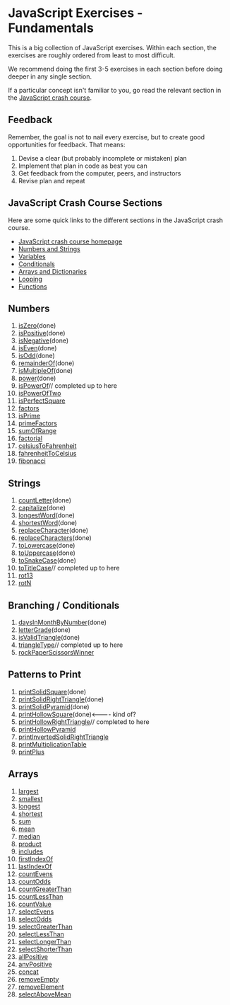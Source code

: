# JavaScript Exercises - Fundamentals

This is a big collection of JavaScript exercises. Within each section, the exercises are roughly ordered from least to most difficult.

We recommend doing the first 3-5 exercises in each section before doing deeper in any single section.

If a particular concept isn't familiar to you, go read the relevant section in the [JavaScript crash course][github-intro-javascript].

## Feedback

Remember, the goal is not to nail every exercise, but to create good opportunities for feedback. That means:

1. Devise a clear (but probably incomplete or mistaken) plan
1. Implement that plan in code as best you can
1. Get feedback from the computer, peers, and instructors
1. Revise plan and repeat

## JavaScript Crash Course Sections

Here are some quick links to the different sections in the JavaScript crash course.

- [JavaScript crash course homepage][github-intro-javascript]
- [Numbers and Strings][intro-data]
- [Variables][intro-variables]
- [Conditionals][intro-conditionals]
- [Arrays and Dictionaries][intro-collections]
- [Looping][intro-looping]
- [Functions][intro-functions]

## Numbers

1. [isZero](exercises/numbers/isZero)(done)
1. [isPositive](exercises/numbers/isPositive)(done)
1. [isNegative](exercises/numbers/isNegative)(done)
1. [isEven](exercises/numbers/isEven)(done)
1. [isOdd](exercises/numbers/isOdd)(done)
1. [remainderOf](exercises/numbers/remainderOf)(done)
1. [isMultipleOf](exercises/numbers/isMultipleOf)(done)
1. [power](exercises/numbers/power)(done)
1. [isPowerOf](exercises/numbers/isPowerOf)// completed up to here
1. [isPowerOfTwo](exercises/numbers/isPowerOfTwo)
1. [isPerfectSquare](exercises/numbers/isPerfectSquare)
1. [factors](exercises/numbers/factors)
1. [isPrime](exercises/numbers/isPrime)
1. [primeFactors](exercises/numbers/primeFactors)
1. [sumOfRange](exercises/numbers/sumOfRange)
1. [factorial](exercises/numbers/factorial)
1. [celsiusToFahrenheit](exercises/numbers/celsiusToFahrenheit)
1. [fahrenheitToCelsius](exercises/numbers/fahrenheitToCelsius)
1. [fibonacci](exercises/numbers/fibonacci)

## Strings

1. [countLetter](exercises/strings/countLetter)(done)
1. [capitalize](exercises/strings/capitalize)(done)
1. [longestWord](exercises/strings/longestWord)(done)
1. [shortestWord](exercises/strings/shortestWord)(done)
1. [replaceCharacter](exercises/strings/replaceCharacter)(done)
1. [replaceCharacters](exercises/strings/replaceCharacters)(done)
1. [toLowercase](exercises/strings/toLowercase)(done)
1. [toUppercase](exercises/strings/toUppercase)(done)
1. [toSnakeCase](exercises/strings/toSnakeCase)(done)
1. [toTitleCase](exercises/strings/toTitleCase)// completed up to here
1. [rot13](exercises/strings/rot13)
1. [rotN](exercises/strings/rotN)

## Branching / Conditionals

1. [daysInMonthByNumber](exercises/branching-conditionals/daysInMonthByNumber)(done)
1. [letterGrade](exercises/branching-conditionals/letterGrade)(done)
1. [isValidTriangle](exercises/branching-conditionals/isValidTriangle)(done)
1. [triangleType](exercises/branching-conditionals/triangleType)// completed up to here
1. [rockPaperScissorsWinner](exercises/branching-conditionals/rockPaperScissorsWinner)

## Patterns to Print

1. [printSolidSquare](exercises/patterns/printSolidSquare)(done)
1. [printSolidRightTriangle](exercises/patterns/printSolidRightTriangle)(done)
1. [printSolidPyramid](exercises/patterns/printSolidPyramid)(done)
1. [printHollowSquare](exercises/patterns/printHollowSquare)(done)<---- kind of?
1. [printHollowRightTriangle](exercises/patterns/printHollowRightTriangle)// completed to here
1. [printHollowPyramid](exercises/patterns/printHollowPyramid)
1. [printInvertedSolidRightTriangle](exercises/patterns/printInvertedSolidRightTriangle)
1. [printMultiplicationTable](exercises/patterns/printMultiplicationTable)
1. [printPlus](exercises/patterns/printPlus)

## Arrays

1. [largest](exercises/arrays/largest)
1. [smallest](exercises/arrays/smallest)
1. [longest](exercises/arrays/longest)
1. [shortest](exercises/arrays/shortest)
1. [sum](exercises/arrays/sum)
1. [mean](exercises/arrays/mean)
1. [median](exercises/arrays/median)
1. [product](exercises/arrays/product)
1. [includes](exercises/arrays/includes)
1. [firstIndexOf](exercises/arrays/firstIndexOf)
1. [lastIndexOf](exercises/arrays/lastIndexOf)
1. [countEvens](exercises/arrays/countEvens)
1. [countOdds](exercises/arrays/countOdds)
1. [countGreaterThan](exercises/arrays/countGreaterThan)
1. [countLessThan](exercises/arrays/countLessThan)
1. [countValue](exercises/arrays/countValue)
1. [selectEvens](exercises/arrays/selectEvens)
1. [selectOdds](exercises/arrays/selectOdds)
1. [selectGreaterThan](exercises/arrays/selectGreaterThan)
1. [selectLessThan](exercises/arrays/selectLessThan)
1. [selectLongerThan](exercises/arrays/selectLongerThan)
1. [selectShorterThan](exercises/arrays/selectShorterThan)
1. [allPositive](exercises/arrays/allPositive)
1. [anyPositive](exercises/arrays/anyPositive)
1. [concat](exercises/arrays/concat)
1. [removeEmpty](exercises/arrays/removeEmpty)
1. [removeElement](exercises/arrays/removeElement)
1. [selectAboveMean](exercises/arrays/selectAboveMean)

[github-intro-javascript]: https://github.com/jfarmer/intro-javascript
[intro-data]: https://github.com/jfarmer/intro-javascript/tree/master/Data
[intro-variables]: https://github.com/jfarmer/intro-javascript/tree/master/Variables
[intro-conditionals]: https://github.com/jfarmer/intro-javascript/tree/master/Conditionals
[intro-collections]: https://github.com/jfarmer/intro-javascript/tree/master/Collections
[intro-looping]: https://github.com/jfarmer/intro-javascript/tree/master/Iteration
[intro-functions]: https://github.com/jfarmer/intro-javascript/tree/master/Functions
